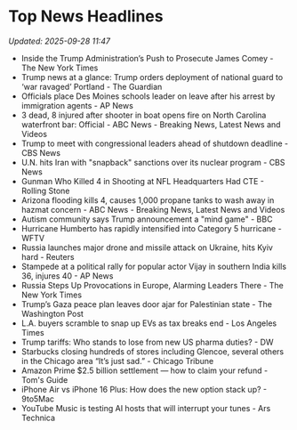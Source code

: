 # Top News Headlines

_Updated: 2025-09-28 11:47_

- Inside the Trump Administration’s Push to Prosecute James Comey - The New York Times
- Trump news at a glance: Trump orders deployment of national guard to ‘war ravaged’ Portland - The Guardian
- Officials place Des Moines schools leader on leave after his arrest by immigration agents - AP News
- 3 dead, 8 injured after shooter in boat opens fire on North Carolina waterfront bar: Official - ABC News - Breaking News, Latest News and Videos
- Trump to meet with congressional leaders ahead of shutdown deadline - CBS News
- U.N. hits Iran with "snapback" sanctions over its nuclear program - CBS News
- Gunman Who Killed 4 in Shooting at NFL Headquarters Had CTE - Rolling Stone
- Arizona flooding kills 4, causes 1,000 propane tanks to wash away in hazmat concern - ABC News - Breaking News, Latest News and Videos
- Autism community says Trump announcement a "mind game" - BBC
- Hurricane Humberto has rapidly intensified into Category 5 hurricane - WFTV
- Russia launches major drone and missile attack on Ukraine, hits Kyiv hard - Reuters
- Stampede at a political rally for popular actor Vijay in southern India kills 36, injures 40 - AP News
- Russia Steps Up Provocations in Europe, Alarming Leaders There - The New York Times
- Trump’s Gaza peace plan leaves door ajar for Palestinian state - The Washington Post
- L.A. buyers scramble to snap up EVs as tax breaks end - Los Angeles Times
- Trump tariffs: Who stands to lose from new US pharma duties? - DW
- Starbucks closing hundreds of stores including Glencoe, several others in the Chicago area “It’s just sad.” - Chicago Tribune
- Amazon Prime $2.5 billion settlement — how to claim your refund - Tom's Guide
- iPhone Air vs iPhone 16 Plus: How does the new option stack up? - 9to5Mac
- YouTube Music is testing AI hosts that will interrupt your tunes - Ars Technica